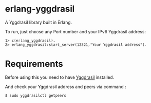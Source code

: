 # erlang-yggdrasil


A Yggdrasil library built in Erlang.

To run, just choose any Port number and your IPv6 Yggdrasil address:
```
1> c(erlang_yggdrasil).
2> erlang_yggdrasil:start_server(12321,"Your Yggdrasil address").   
```

# Requirements

Before using this you need to have [Yggdrasil](https://yggdrasil-network.github.io/installation.html) installed.


And check your Yggdrasil address and peers via command : 

```
$ sudo yggdrasilctl getpeers
```


